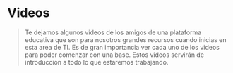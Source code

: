 # Videos
> Te dejamos algunos videos de los amigos de una plataforma educativa que son para nosotros grandes recursos cuando inicias en esta area de TI.
> Es de gran importancia ver cada uno de los videos para poder comenzar con una base. Estos videos servirán de introducción a todo lo que estaremos trabajando.

<videos/>


